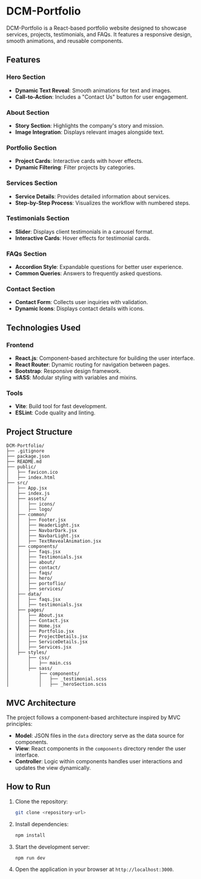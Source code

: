 # DCM-Portfolio

DCM-Portfolio is a React-based portfolio website designed to showcase services, projects, testimonials, and FAQs. It features a responsive design, smooth animations, and reusable components.

## Features

### Hero Section
- **Dynamic Text Reveal**: Smooth animations for text and images.
- **Call-to-Action**: Includes a "Contact Us" button for user engagement.

### About Section
- **Story Section**: Highlights the company's story and mission.
- **Image Integration**: Displays relevant images alongside text.

### Portfolio Section
- **Project Cards**: Interactive cards with hover effects.
- **Dynamic Filtering**: Filter projects by categories.

### Services Section
- **Service Details**: Provides detailed information about services.
- **Step-by-Step Process**: Visualizes the workflow with numbered steps.

### Testimonials Section
- **Slider**: Displays client testimonials in a carousel format.
- **Interactive Cards**: Hover effects for testimonial cards.

### FAQs Section
- **Accordion Style**: Expandable questions for better user experience.
- **Common Queries**: Answers to frequently asked questions.

### Contact Section
- **Contact Form**: Collects user inquiries with validation.
- **Dynamic Icons**: Displays contact details with icons.

## Technologies Used

### Frontend
- **React.js**: Component-based architecture for building the user interface.
- **React Router**: Dynamic routing for navigation between pages.
- **Bootstrap**: Responsive design framework.
- **SASS**: Modular styling with variables and mixins.

### Tools
- **Vite**: Build tool for fast development.
- **ESLint**: Code quality and linting.

## Project Structure

```
DCM-Portfolio/
├── .gitignore
├── package.json
├── README.md
├── public/
│   ├── favicon.ico
│   ├── index.html
├── src/
│   ├── App.jsx
│   ├── index.js
│   ├── assets/
│   │   ├── icons/
│   │   ├── logo/
│   ├── common/
│   │   ├── Footer.jsx
│   │   ├── HeaderLight.jsx
│   │   ├── NavbarDark.jsx
│   │   ├── NavbarLight.jsx
│   │   ├── TextRevealAnimation.jsx
│   ├── components/
│   │   ├── faqs.jsx
│   │   ├── Testimonials.jsx
│   │   ├── about/
│   │   ├── contact/
│   │   ├── faqs/
│   │   ├── hero/
│   │   ├── portoflio/
│   │   ├── services/
│   ├── data/
│   │   ├── faqs.jsx
│   │   ├── testimonials.jsx
│   ├── pages/
│   │   ├── About.jsx
│   │   ├── Contact.jsx
│   │   ├── Home.jsx
│   │   ├── Portfolio.jsx
│   │   ├── ProjectDetails.jsx
│   │   ├── ServiceDetails.jsx
│   │   ├── Services.jsx
│   ├── styles/
│       ├── css/
│       │   ├── main.css
│       ├── sass/
│           ├── components/
│           │   ├── _testimonial.scss
│           │   ├── _heroSection.scss
```

## MVC Architecture

The project follows a component-based architecture inspired by MVC principles:

- **Model**: JSON files in the `data` directory serve as the data source for components.
- **View**: React components in the `components` directory render the user interface.
- **Controller**: Logic within components handles user interactions and updates the view dynamically.

## How to Run

1. Clone the repository:
   ```bash
   git clone <repository-url>
   ```
2. Install dependencies:
   ```bash
   npm install
   ```
3. Start the development server:
   ```bash
   npm run dev
   ```
4. Open the application in your browser at `http://localhost:3000`.
